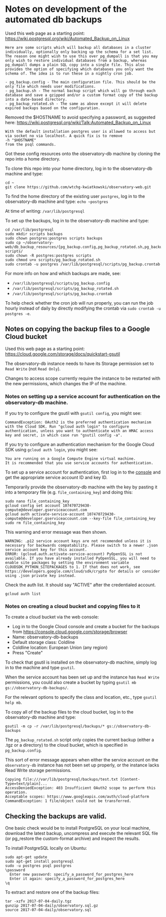 # Notes on development of the automated db backups

Used this web page as a starting point: https://wiki.postgresql.org/wiki/Automated_Backup_on_Linux
```
Here are some scripts which will backup all databases in a cluster individually, optionally only backing up the schema for a set list. The reason one might wish to use this over pg_dumpall is that you may only wish to restore individual databases from a backup, whereas pg_dumpall dumps a plain SQL copy into a single file. This also provides the option of specifying which databases you only want the schema of. The idea is to run these in a nightly cron job.

- pg_backup.config - The main configuration file. This should be the only file which needs user modifications.
- pg_backup.sh - The normal backup script which will go through each database and save a gzipped and/or a custom format copy of the backup into a date-based directory.
- pg_backup_rotated.sh - The same as above except it will delete expired backups based on the configuration.
```

Removed the $HOSTNAME to avoid specifying a password, as suggested here: https://wiki.postgresql.org/wiki/Talk:Automated_Backup_on_Linux
```
With the default installation postgres user is allowed to access but via socket no via localhost. A quick fix is to remove
-h "$HOSTNAME"
from the psql commands.
```


Got these config resources onto the observatory-db machine by cloning the repo into a home directory.

To clone this repo into your home directory, log in to the observatory-db machine and type:
```
cd ~
git clone https://github.com/wtchg-kwiatkowski/observatory-web.git

```

To find the home directory of the existing user `postgres`, log in to the observatory-db machine and type:
`echo ~postgres`

At time of writing: `/var/lib/postgresql`

To set up the backups, log in to the observatory-db machine and type:
```
cd /var/lib/postgresql
sudo mkdir scripts backups
sudo chown postgres:postgres scripts backups
sudo cp ~/observatory-web/db_backup_resources/{pg_backup.config,pg_backup_rotated.sh,pg_backup.crontab} scripts/
sudo chown -R postgres:postgres scripts
sudo chmod u+x scripts/pg_backup_rotated.sh
sudo crontab -u postgres /var/lib/postgresql/scripts/pg_backup.crontab
```

For more info on how and which backups are made, see: 
- `/var/lib/postgresql/scripts/pg_backup.config`
- `/var/lib/postgresql/scripts/pg_backup_rotated.sh`
- `/var/lib/postgresql/scripts/pg_backup.crontab`

To help check whether the cron job will run properly, you can run the job hourly instead of daily by directly modifying the crontab via `sudo crontab -u postgres -e`.


## Notes on copying the backup files to a Google Cloud bucket

Used this web page as a starting point: https://cloud.google.com/storage/docs/quickstart-gsutil

The observatory-db instance needs to have its Storage permission set to `Read Write` (not `Read Only`).

Changes to access scope currently require the instance to be restarted with the new permissions, which changes the IP of the machine.


### Notes on setting up a service account for authentication on the observatory-db machine.

If you try to configure the gsutil with `gsutil config`, you might see:
```
CommandException: OAuth2 is the preferred authentication mechanism with the Cloud SDK. Run "gcloud auth login" to configure authentication, unless you want to authenticate with an HMAC access key and secret, in which case run "gsutil config -a".
```

If you try to configure an authentication mechanism for the Google Cloud SDK using `gcloud auth login`, you might see:
```
You are running on a Google Compute Engine virtual machine.
It is recommended that you use service accounts for authentication.
```

To set up a service account for authentication, first log in to the [console](https://console.cloud.google.com/iam-admin/serviceaccounts) and get the appropriate service account ID and key ID.

Temporarily provide the observatory-db machine with the key by pasting it into a temporary file (e.g. `file_containing_key`) and doing this:
```
sudo nano file_containing_key
gcloud config set account 107470729430-compute@developer.gserviceaccount.com
gcloud auth activate-service-account 107470729430-compute@developer.gserviceaccount.com --key-file file_containing_key
sudo rm file_containing_key
```

This warning and error message was then shown.
```
WARNING: .p12 service account keys are not recomended unless it is necessary for backwards compatability. Please switch to a newer .json service account key for this account.
ERROR: (gcloud.auth.activate-service-account) PyOpenSSL is not available. If you have already installed PyOpenSSL, you will need to enable site packages by setting the environment variable CLOUDSDK_PYTHON_SITEPACKAGES to 1. If that does not work, see https://developers.google.com/cloud/sdk/crypto for details or consider using .json private key instead.

```

Check the auth list. It should say "ACTIVE" after the credentialed account.
```
gcloud auth list
```


### Notes on creating a cloud bucket and copying files to it

To create a cloud bucket via the web console:
- Log in to the Google Cloud console and create a bucket for the backups from https://console.cloud.google.com/storage/browser
- Name: observatory-db-backups
- Default storage class: Coldline
- Coldline location: European Union (any region)
- Press "Create"

To check that gsutil is installed on the observatory-db machine, simply log in to the machine and type `gsutil`.

When the service account has been set up and the instance has `Read Write` permissions, you could also create a bucket by typing `gsutil mb gs://observatory-db-backups/`.

For the relevant options to specify the class and location, etc., type `gsutil help mb`.


To copy all of the backup files to the cloud bucket, log in to the observatory-db machine and type:
```
gsutil -m cp -r /var/lib/postgresql/backups/* gs://observatory-db-backups
```


The `pg_backup_rotated.sh` script only copies the current backup (either a .tgz or a directory) to the cloud bucket, which is specified in `pg_backup.config`.


This sort of error message appears when either the service account on the `observatory-db` instance has not been set up properly, or the instance lacks Read Write storage permissions.
```
Copying file:///var/lib/postgresql/backups/test.txt [Content-Type=text/plain]...
AccessDeniedException: 403 Insufficient OAuth2 scope to perform this operation. 
Acceptable scopes: https://www.googleapis.com/auth/cloud-platform
CommandException: 1 file/object could not be transferred.
```



## Checking the backups are valid.

One basic check would be to install PostgreSQL on your local machine, download the latest backup, uncompress and execute the relevant SQL file (or pg_restore the custom-format archive) and inspect the results.

To install PostgreSQL locally on Ubuntu:
```
sudo apt-get update
sudo apt-get install postgresql
sudo -u postgres psql postgres
\password 
  Enter new password: specify_a_password_for_postgres_here
  Enter it again: specify_a_password_for_postgres_here
\q
```

To extract and restore one of the backup files:
```
tar -xzfv 2017-07-04-daily.tgz
gunzip 2017-07-04-daily/observatory.sql.gz
source 2017-07-04-daily/observatory.sql
```



